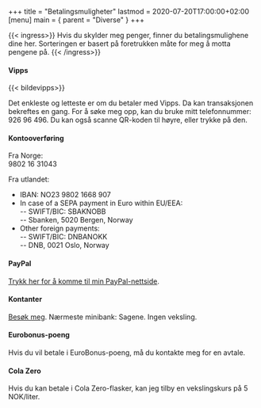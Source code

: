 +++
title = "Betalingsmuligheter"
lastmod = 2020-07-20T17:00:00+02:00
[menu]
main = { parent = "Diverse" }
+++

{{< ingress>}}
Hvis du skylder meg penger, finner du betalingsmulighene dine her.
Sorteringen er basert på foretrukken måte for meg å motta pengene på.
{{< /ingress>}}

#### Vipps

{{< bildevipps>}}

Det enkleste og letteste er om du betaler med Vipps. Da kan transaksjonen
bekreftes en gang. For å søke meg opp, kan du bruke mitt telefonnummer:
926&nbsp;96&nbsp;496. Du kan også scanne QR-koden til høyre, eller trykke på
den.

#### Kontooverføring

Fra Norge:  
9802 16 31043

Fra utlandet:

- IBAN: NO23 9802 1668 907  
- In case of a SEPA payment in Euro within EU/EEA:  
  -- SWIFT/BIC: SBAKNOBB  
  -- Sbanken, 5020 Bergen, Norway  
- Other foreign payments:  
  -- SWIFT/BIC: DNBANOKK  
  -- DNB, 0021 Oslo, Norway

#### PayPal

[Trykk her for å komme til min PayPal-nettside](https://paypal.me/petterhol?locale.x=no_NO).

#### Kontanter

[Besøk meg](../visitt). Nærmeste minibank: Sagene. Ingen veksling.

#### Eurobonus-poeng

Hvis du vil betale i EuroBonus-poeng, må du kontakte meg for en avtale.

#### Cola Zero

Hvis du kan betale i Cola Zero-flasker, kan jeg tilby en vekslingskurs på 5 NOK/liter.

